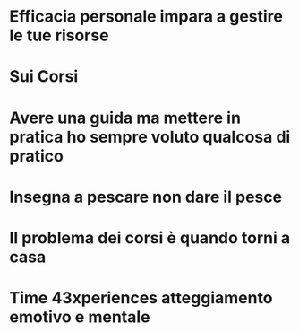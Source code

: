 # Efficacia personale impara a gestire le tue risorse 

# Sui Corsi 

# Avere una guida ma mettere in pratica ho sempre voluto qualcosa di pratico 

# Insegna a pescare non dare il pesce

# Il problema dei corsi è quando torni a casa

 
# Time 43xperiences atteggiamento emotivo e mentale
<!--stackedit_data:
eyJoaXN0b3J5IjpbLTI0NTAxMzAyMywxODQxOTYxNzE0XX0=
-->
